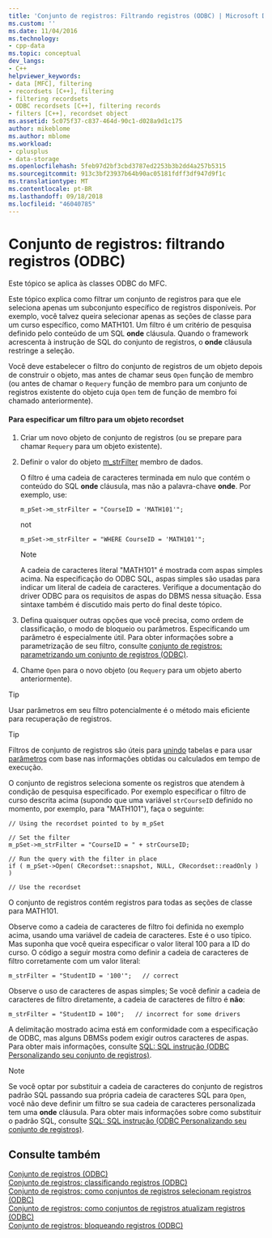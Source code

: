 ```yaml
---
title: 'Conjunto de registros: Filtrando registros (ODBC) | Microsoft Docs'
ms.custom: ''
ms.date: 11/04/2016
ms.technology:
- cpp-data
ms.topic: conceptual
dev_langs:
- C++
helpviewer_keywords:
- data [MFC], filtering
- recordsets [C++], filtering
- filtering recordsets
- ODBC recordsets [C++], filtering records
- filters [C++], recordset object
ms.assetid: 5c075f37-c837-464d-90c1-d028a9d1c175
author: mikeblome
ms.author: mblome
ms.workload:
- cplusplus
- data-storage
ms.openlocfilehash: 5feb97d2bf3cbd3787ed2253b3b2dd4a257b5315
ms.sourcegitcommit: 913c3bf23937b64b90ac05181fdff3df947d9f1c
ms.translationtype: MT
ms.contentlocale: pt-BR
ms.lasthandoff: 09/18/2018
ms.locfileid: "46040785"
---
```

# <a name="recordset-filtering-records-odbc"></a>Conjunto de registros: filtrando registros (ODBC)

Este tópico se aplica às classes ODBC do MFC.  
  
Este tópico explica como filtrar um conjunto de registros para que ele seleciona apenas um subconjunto específico de registros disponíveis. Por exemplo, você talvez queira selecionar apenas as seções de classe para um curso específico, como MATH101. Um filtro é um critério de pesquisa definido pelo conteúdo de um SQL **onde** cláusula. Quando o framework acrescenta à instrução de SQL do conjunto de registros, o **onde** cláusula restringe a seleção.  
  
Você deve estabelecer o filtro do conjunto de registros de um objeto depois de construir o objeto, mas antes de chamar seus `Open` função de membro (ou antes de chamar o `Requery` função de membro para um conjunto de registros existente do objeto cuja `Open` tem de função de membro foi chamado anteriormente).  
  
#### <a name="to-specify-a-filter-for-a-recordset-object"></a>Para especificar um filtro para um objeto recordset  
  
1. Criar um novo objeto de conjunto de registros (ou se prepare para chamar `Requery` para um objeto existente).  
  
1. Definir o valor do objeto [m_strFilter](../../mfc/reference/crecordset-class.md#m_strfilter) membro de dados.  
  
     O filtro é uma cadeia de caracteres terminada em nulo que contém o conteúdo do SQL **onde** cláusula, mas não a palavra-chave **onde**. Por exemplo, use:  
  
    ```  
    m_pSet->m_strFilter = "CourseID = 'MATH101'";  
    ```  
  
     not  
  
    ```  
    m_pSet->m_strFilter = "WHERE CourseID = 'MATH101'";  
    ```  
  
    > [!NOTE]
    >  A cadeia de caracteres literal "MATH101" é mostrada com aspas simples acima. Na especificação do ODBC SQL, aspas simples são usadas para indicar um literal de cadeia de caracteres. Verifique a documentação do driver ODBC para os requisitos de aspas do DBMS nessa situação. Essa sintaxe também é discutido mais perto do final deste tópico.  
  
1. Defina quaisquer outras opções que você precisa, como ordem de classificação, o modo de bloqueio ou parâmetros. Especificando um parâmetro é especialmente útil. Para obter informações sobre a parametrização de seu filtro, consulte [conjunto de registros: parametrizando um conjunto de registros (ODBC)](../../data/odbc/recordset-parameterizing-a-recordset-odbc.md).  
  
1. Chame `Open` para o novo objeto (ou `Requery` para um objeto aberto anteriormente).  
  
> [!TIP]
>  Usar parâmetros em seu filtro potencialmente é o método mais eficiente para recuperação de registros.  
  
> [!TIP]
>  Filtros de conjunto de registros são úteis para [unindo](../../data/odbc/recordset-performing-a-join-odbc.md) tabelas e para usar [parâmetros](../../data/odbc/recordset-parameterizing-a-recordset-odbc.md) com base nas informações obtidas ou calculados em tempo de execução.  
  
O conjunto de registros seleciona somente os registros que atendem à condição de pesquisa especificado. Por exemplo especificar o filtro de curso descrita acima (supondo que uma variável `strCourseID` definido no momento, por exemplo, para "MATH101"), faça o seguinte:  
  
```  
// Using the recordset pointed to by m_pSet  
  
// Set the filter  
m_pSet->m_strFilter = "CourseID = " + strCourseID;   
  
// Run the query with the filter in place  
if ( m_pSet->Open( CRecordset::snapshot, NULL, CRecordset::readOnly ) )  
  
// Use the recordset  
```  
  
O conjunto de registros contém registros para todas as seções de classe para MATH101.  
  
Observe como a cadeia de caracteres de filtro foi definida no exemplo acima, usando uma variável de cadeia de caracteres. Este é o uso típico. Mas suponha que você queira especificar o valor literal 100 para a ID do curso. O código a seguir mostra como definir a cadeia de caracteres de filtro corretamente com um valor literal:  
  
```  
m_strFilter = "StudentID = '100'";   // correct  
```  
  
Observe o uso de caracteres de aspas simples; Se você definir a cadeia de caracteres de filtro diretamente, a cadeia de caracteres de filtro é **não**:  
  
```  
m_strFilter = "StudentID = 100";   // incorrect for some drivers  
```  
  
A delimitação mostrado acima está em conformidade com a especificação de ODBC, mas alguns DBMSs podem exigir outros caracteres de aspas. Para obter mais informações, consulte [SQL: SQL instrução (ODBC Personalizando seu conjunto de registros)](../../data/odbc/sql-customizing-your-recordsets-sql-statement-odbc.md).  
  
> [!NOTE]
>  Se você optar por substituir a cadeia de caracteres do conjunto de registros padrão SQL passando sua própria cadeia de caracteres SQL para `Open`, você não deve definir um filtro se sua cadeia de caracteres personalizada tem uma **onde** cláusula. Para obter mais informações sobre como substituir o padrão SQL, consulte [SQL: SQL instrução (ODBC Personalizando seu conjunto de registros)](../../data/odbc/sql-customizing-your-recordsets-sql-statement-odbc.md).  
  
## <a name="see-also"></a>Consulte também  

[Conjunto de registros (ODBC)](../../data/odbc/recordset-odbc.md)<br/>
[Conjunto de registros: classificando registros (ODBC)](../../data/odbc/recordset-sorting-records-odbc.md)<br/>
[Conjunto de registros: como conjuntos de registros selecionam registros (ODBC)](../../data/odbc/recordset-how-recordsets-select-records-odbc.md)<br/>
[Conjunto de registros: como conjuntos de registros atualizam registros (ODBC)](../../data/odbc/recordset-how-recordsets-update-records-odbc.md)<br/>
[Conjunto de registros: bloqueando registros (ODBC)](../../data/odbc/recordset-locking-records-odbc.md)